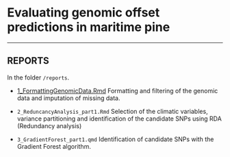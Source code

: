 # Evaluating genomic offset predictions in maritime pine


***

## REPORTS

In the folder `/reports`.

- [1_FormattingGenomicData.Rmd](https://juliettearchambeau.github.io/GOPredEvalPinpin/1_FormattingGenomicData.html) Formatting and filtering of the genomic data and imputation of missing data.

- `2_ReduncancyAnalysis_part1.Rmd` Selection of the climatic variables, variance partitioning and identification of the candidate SNPs using RDA (Redundancy analysis)

- `3_GradientForest_part1.qmd` Identification of candidate SNPs with the Gradient Forest algorithm.


